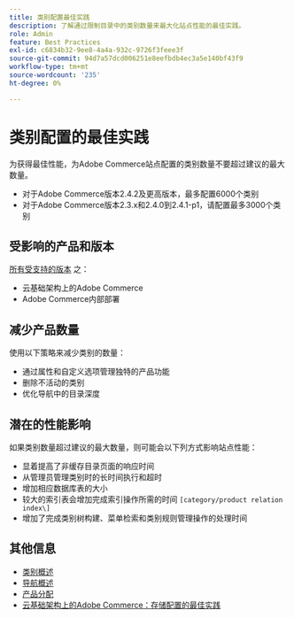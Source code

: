 ```yaml
---
title: 类别配置最佳实践
description: 了解通过限制目录中的类别数量来最大化站点性能的最佳实践。
role: Admin
feature: Best Practices
exl-id: c6834b32-9ee8-4a4a-932c-9726f3feee3f
source-git-commit: 94d7a57dcd006251e8eefbdb4ec3a5e140bf43f9
workflow-type: tm+mt
source-wordcount: '235'
ht-degree: 0%

---
```


# 类别配置的最佳实践

为获得最佳性能，为Adobe Commerce站点配置的类别数量不要超过建议的最大数量。

- 对于Adobe Commerce版本2.4.2及更高版本，最多配置6000个类别
- 对于Adobe Commerce版本2.3.x和2.4.0到2.4.1-p1，请配置最多3000个类别

## 受影响的产品和版本

[所有受支持的版本](../../../release/versions.md) 之：

- 云基础架构上的Adobe Commerce
- Adobe Commerce内部部署

## 减少产品数量

使用以下策略来减少类别的数量：

- 通过属性和自定义选项管理独特的产品功能
- 删除不活动的类别
- 优化导航中的目录深度

## 潜在的性能影响

如果类别数量超过建议的最大数量，则可能会以下列方式影响站点性能：

- 显着提高了非缓存目录页面的响应时间
- 从管理员管理类别时的长时间执行和超时
- 增加相应数据库表的大小
- 较大的索引表会增加完成索引操作所需的时间 `[category/product relation index\]`
- 增加了完成类别树构建、菜单检索和类别规则管理操作的处理时间

## 其他信息

- [类别概述](https://experienceleague.adobe.com/docs/commerce-admin/catalog/categories/categories.html)
- [导航概述](https://experienceleague.adobe.com/docs/commerce-admin/catalog/catalog/navigation/navigation.html)
- [产品分配](https://experienceleague.adobe.com/docs/commerce-admin/catalog/categories/products-in-category/categories-product-assignments.html)
- [云基础架构上的Adobe Commerce：存储配置的最佳实践](https://devdocs.magento.com/cloud/configure/configure-best-practices.html)
